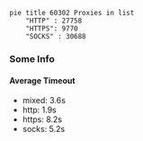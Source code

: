 
```mermaid
pie title 60302 Proxies in list
    "HTTP" : 27758
    "HTTPS": 9770
    "SOCKS" : 30688
```

### Some Info
#### Average Timeout

- mixed: 3.6s
- http: 1.9s
- https: 8.2s
- socks: 5.2s